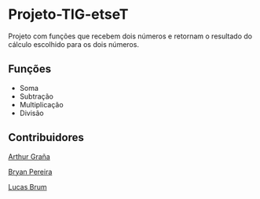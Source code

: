 # Projeto-TIG-etseT
Projeto com funções que recebem dois números e retornam o resultado do cálculo escolhido para os dois números.

## Funções 

* Soma
* Subtração
* Multiplicação
* Divisão

## Contribuidores 

 [Arthur Graña](https://github.com/arthurggssenac)

 [Bryan Pereira](https://github.com/BryanTurtle)

 [Lucas Brum](https://github.com/Manke2)

